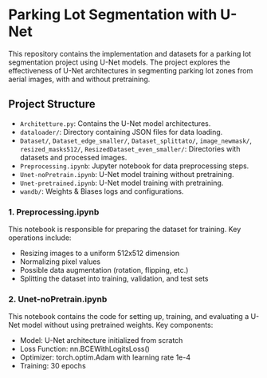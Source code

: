 # Parking Lot Segmentation with U-Net

This repository contains the implementation and datasets for a parking lot segmentation project using U-Net models. The project explores the effectiveness of U-Net architectures in segmenting parking lot zones from aerial images, with and without pretraining.

## Project Structure

- `Architetture.py`: Contains the U-Net model architectures.
- `dataloader/`: Directory containing JSON files for data loading.
- `Dataset/`, `Dataset_edge_smaller/`, `Dataset_splittato/`, `image_newmask/`, `resized_masks512/`, `ResizedDataset_even_smaller/`: Directories with datasets and processed images.
- `Preprocessing.ipynb`: Jupyter notebook for data preprocessing steps.
- `Unet-noPretrain.ipynb`: U-Net model training without pretraining.
- `Unet-pretrained.ipynb`: U-Net model training with pretraining.
- `wandb/`: Weights & Biases logs and configurations.


### 1. Preprocessing.ipynb

This notebook is responsible for preparing the dataset for training. Key operations include:

- Resizing images to a uniform 512x512 dimension
- Normalizing pixel values
- Possible data augmentation (rotation, flipping, etc.)
- Splitting the dataset into training, validation, and test sets

### 2. Unet-noPretrain.ipynb

This notebook contains the code for setting up, training, and evaluating a U-Net model without using pretrained weights. Key components:

- Model: U-Net architecture initialized from scratch
- Loss Function: nn.BCEWithLogitsLoss()
- Optimizer: torch.optim.Adam with learning rate 1e-4
- Training: 30 epochs

